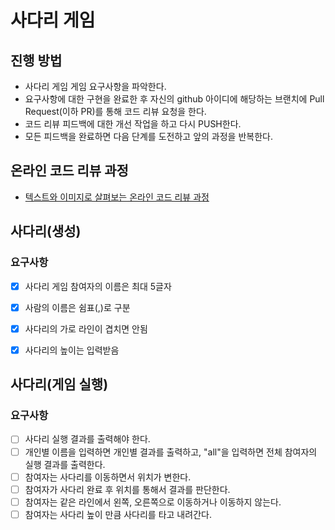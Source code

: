 # 사다리 게임
## 진행 방법
* 사다리 게임 게임 요구사항을 파악한다.
* 요구사항에 대한 구현을 완료한 후 자신의 github 아이디에 해당하는 브랜치에 Pull Request(이하 PR)를 통해 코드 리뷰 요청을 한다.
* 코드 리뷰 피드백에 대한 개선 작업을 하고 다시 PUSH한다.
* 모든 피드백을 완료하면 다음 단계를 도전하고 앞의 과정을 반복한다.

## 온라인 코드 리뷰 과정
* [텍스트와 이미지로 살펴보는 온라인 코드 리뷰 과정](https://github.com/nextstep-step/nextstep-docs/tree/master/codereview)



## 사다리(생성)

### 요구사항

- [x] 사다리 게임 참여자의 이름은 최대 5글자
- [x] 사람의 이름은 쉼표(,)로 구분
- [x] 사다리의 가로 라인이 겹치면 안됨
- [x] 사다리의 높이는 입력받음



## 사다리(게임 실행)

### 요구사항

- [ ] 사다리 실행 결과를 출력해야 한다.
- [ ] 개인별 이름을 입력하면 개인별 결과를 출력하고, "all"을 입력하면 전체 참여자의 실행 결과를 출력한다.
- [ ] 참여자는 사다리를 이동하면서 위치가 변한다.
- [ ] 참여자가 사다리 완료 후 위치를 통해서 결과를 판단한다.
- [ ] 참여자는  같은 라인에서 왼쪽, 오른쪽으로 이동하거나 이동하지 않는다.
- [ ] 참여자는 사다리 높이 만큼 사다리를 타고 내려간다.
